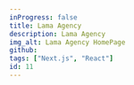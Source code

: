 ```yaml
---
inProgress: false
title: Lama Agency
description: Lama Agency
img_alt: Lama Agency HomePage
github:
tags: ["Next.js", "React"]
id: 11
---
```

